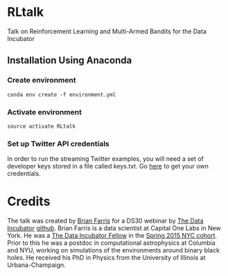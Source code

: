 # RLtalk
Talk on Reinforcement Learning and Multi-Armed Bandits for the Data Incubator

## Installation Using Anaconda

### Create environment
```conda env create -f environment.yml```

### Activate environment
```source activate RLtalk```

### Set up Twitter API credentials
In order to run the streaming Twitter examples, you will need a set of developer keys stored in a file called keys.txt. Go [here](https://apps.twitter.com/) to get your own credentials.

# Credits

The talk was created by [Brian Farris](https://github.com/brianfarris/) for a DS30 webinar by [The Data Incubator](https://www.thedataincubator.com/) [github](https://github.com/thedataincubator/).  Brian Farris is a data scientist at Capital One Labs in New York. He was a [The Data Incubator Fellow](https://www.thedataincubator.com/fellowship.html) in the [Spring 2015 NYC cohort](http://blog.thedataincubator.com/2015/08/columbia-astrophysics-postdoc-moves-to-capital-one-labs-alumni-spotlight-on-brian-farris/). Prior to this he was a postdoc in computational astrophysics at Columbia and NYU, working on simulations of the environments around binary black holes. He received his PhD in Physics from the University of Illinois at Urbana-Champaign.
